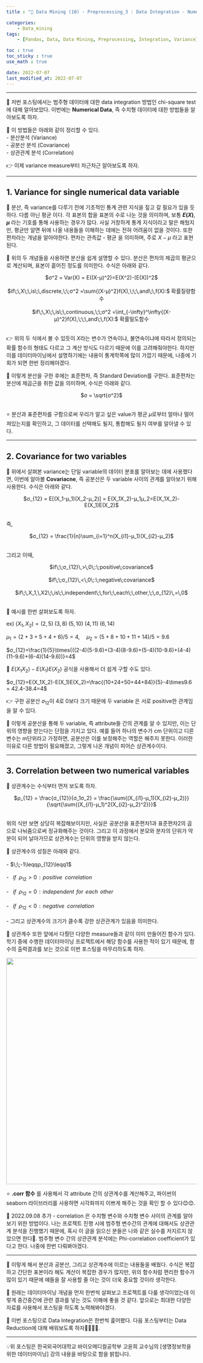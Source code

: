 ```yaml
---
title : "🧩 Data Mining (10) - Preprocessing_3 : Data Integration - Numerical Data"

categories:
    - Data_mining
tags:
    - [Pandas, Data, Data Mining, Preprocessing, Integration, Variance]

toc : true
toc_sticky : true 
use_math : true  

date: 2022-07-07
last_modified_at: 2022-07-07 
---  
```


* * *  

🧩 저번 포스팅에서는 범주형 데이터에 대한 data integration 방법인 chi-square test에 대해 알아보았다. 이번에는 <b><a>Numerical Data</a></b>, 즉 수치형 데이터에 대한 방법들을 알아보도록 하자.  

🧩 이 방법들은 아래와 같이 정리할 수 있다.  
    - 분산분석 (Variance)  
    - 공분산 분석 (Covariance)  
    - 상관관계 분석 (Correlation)  
  
👉 이제 variance measure부터 차근차근 알아보도록 하자.  

* * *  

## 1. Variance for single numerical data variable  

🧩 분산, 즉 <a>variance</a>를 다루기 전에 기초적인 통계 관련 지식을 짚고 갈 필요가 있을 듯 하다. 다름 아닌 <a>평균</a> 이다. 각 표본의 합을 표본의 수로 나눈 것을 의미하며, 보통 <a><b>$E(X)$</b></a>, <a><b>$μ$</b></a> 라는 기호를 통해 사용하는 경우가 많다. 사실 거창하게 통계 지식이라고 말은 해뒀지만, 평균만 알면 뒤에 나올 내용들을 이해하는 데에는 전혀 어려움이 없을 것이다. 또한 <a>편차</a>라는 개념을 알아야한다. 편차는 <a>관측값 - 평균</a> 을 의미하며, 주로 <a>$X-μ$</a> 라고 표현된다.  


🧩 위의 두 개념들을 사용하면 분산을 쉽게 설명할 수 있다. 분산은 <a>편차의 제곱의 평균</a>으로 계산되며, 표본이 흩어진 정도를 의미한다. 수식은 아래와 같다.<br>  

<center>$σ^2 = Var(X) = E((X-μ)^2)=E(X^2)-(E(X))^2$</center><br>  

<center>$if\;\,X\;\,is\;\,discrete,\;\;σ^2 =\sum{(X-μ)^2}f(X),\;\;\,and\;\,f(X):$ 확률질량함수</center><br>  


<center>$if\;\,X\;\,is\;\,continuous,\;\;σ^2 =\int_{-\infty}^\infty{(X-μ)^2}f(X),\;\;\,and\;\,f(X):$ 확률밀도함수</center><br>  


👉 위의 두 식에서 볼 수 있듯이 $X$라는 변수가 연속이냐, 불연속이냐에 따라서 정의되는 확률 함수의 형태도 다르고 그 계산 방식도 다르기 때문에 이를 고려해줘야한다. 하지만 이를 데이터마이닝에서 설명하기에는 내용이 통계학쪽에 많이 가깝기 때문에, 나중에 기회가 되면 한번 정리해야겠다.  

🧩 이렇게 분산을 구한 후에는 표준편차, 즉 <a>Standard Deviation</a>를 구한다. 표준편차는 분산에 제곱근을 취한 값을 의미하며, 수식은 아래와 같다.<br>  

<center>$σ = \sqrt{σ^2}$</center><br>  

⭐ 분산과 표준편차를 구함으로써 우리가 알고 싶은 value가 평균 $μ$로부터 얼마나 떨어져있는지를 확인하고, 그 데이터를 선택해도 될지, 통합해도 될지 여부를 알아낼 수 있다.  

* * *  

## 2. Covariance for two variables  

🧩 위에서 살펴본 variance는 단일 variable의 데이터 분포를 알아보는 데에 사용했다면, 이번에 알아볼 <b><a>Covariacne</a></b>, 즉 공분산은 두 variable 사이의 관계를 알아보기 위해 사용한다. 수식은 아래와 같다.<br>  

<center>$σ_{12} = E[(X_1-μ_1)(X_2-μ_2)] = E(X_1X_2)-μ_1μ_2=E(X_1X_2)-E(X_1)E(X_2)$</center><br>  

즉, <center>$σ_{12} = \frac{1}{n}\sum_{i=1}^n(X_{i1}-μ_1)(X_{i2}-μ_2)$</center><br>  

그리고 이때,  

<center>$if\;\;σ_{12}\,>\,0\;:\;positive\;covariance$</center><br>  

<center>$if\;\;σ_{12}\,<\,0\;:\;negative\;covariance$</center><br>  

<center>$if\;\,X_1,\,X2\;\,is\;\,independent\;\,for\;\,each\;\,other,\;\,σ_{12}\,=\,0$</center><br>  

🧩 예시를 한번 살펴보도록 하자.<br>  

ex) $(X_1,X_2) = (2,5)\;(3,8)\;(5,10)\;(4,11)\;(6,14)$<br>  

$μ_1 = (2+3+5+4+6) / 5= 4,\;\;\;\;\;μ_2=(5+8+10+11+14)/5=9.6$<br>  

$σ_{12}=\frac{1}{5}\times{((2-4)(5-9.6)+(3-4)(8-9.6)+(5-4)(10-9.6)+(4-4)(11-9.6)+(6-4)(14-9.6))}=4$<br>  

🧩 $E(X_1X_2)-E(X_1)E(X_2)$ 공식을 사용해서 더 쉽게 구할 수도 있다.<br>  

$σ_{12}=E(X_1X_2)-E(X_1)E(X_2)=\frac{(10+24+50+44+84)}{5}-4\times9.6 = 42.4-38.4=4$<br>  

👉 구한 공분산 $σ_{12}$이 4로 0보다 크기 때문에 두 variable 은 서로 positive한 관계임을 알 수 있다.  

🧩 이렇게 공분산을 통해 두 variable, 즉 attribute들 간의 관계를 알 수 있지만, 이는 단위의 영향을 받는다는 단점을 가지고 있다. 예를 들어 하나의 변수가 cm 단위이고 디른 변수는 m단위라고 가정하면, 공분산은 이를 보정해주는 역할은 해주지 못한다. 이러한 이유로 다른 방법이 필요해졌고, 그렇게 나온 개념이 <a>피어슨 상관계수</a>이다.  

* * *  

## 3. Correlation between two numerical variables  

🧩 상관계수는 수식부터 먼저 보도록 하자.<br>  


<center>$ρ_{12} = \frac{σ_{12}}{σ_1σ_2} = \frac{\sum{(X_{i1}-μ_1)(X_{i2}-μ_2)}}{\sqrt{\sum{(X_{i1}-μ_1)^2(X_{i2}-μ_2)^2}}}$</center><br>  

위의 식만 보면 상당히 복잡해보이지만, 사실은 공분산을 표준편차1과 표준편차2의 곱으로 나눠줌으로써 정규화해주는 것이다. 그리고 이 과정에서 분모와 분자의 단위가 약분이 되어 날아가므로 상관계수는 단위의 영향을 받지 않는다.<br>  

🧩 상관계수의 성질은 아래와 같다.<br>  
    - $\;\;-1\leqqρ_{12}\leqq1$<br>  
    - $\;\;if\;\;ρ_{12}>0\;\,:\;\,positive\;\;correlation$<br>  
    - $\;\;if\;\;ρ_{12}=0\;\,:\;\,independent\;\,for\;\,each\;\,other$<br>  
    - $\;\;if\;\;ρ_{12}<0\;\,:\;\,negative\;\;correlation$<br>  
    - 그리고 상관계수의 크기가 클수록 강한 상관관계가 있음을 의미한다.<br>  

🧩 상관계수 또한 앞에서 다뤘던 다양한 measure들과 같이 이미 만들어진 함수가 있다. 학기 중에 수행한 데이터마이닝 프로젝트에서 해당 함수를 사용한 적이 있기 때문에, 함수의 출력결과를 보는 것으로 이번 포스팅을 마무리하도록 하자.  

<p align="center"><img src="https://user-images.githubusercontent.com/65170165/177690493-b899569e-9474-4994-911b-d88e9b093fab.png" width="600" /></p>  


⭐ <a><b>.corr 함수</b></a> 를 사용해서 각 attribute 간의 상관계수를 계산해주고, 파이썬의 seaborn 라이브러리를 사용하면 시각화까지 이쁘게 해주는 것을 확인 할 수 있다😊😊.  
  
🚩 2022.09.08 추가 - correlation 은 수치형 변수와 수치형 변수 사이의 관계를 알아보기 위한 방법이다. 나는 프로젝트 진행 시에 범주형 변수간의 관계에 대해서도 상관관계 분석을 진행했기 때문에, 혹시 이 글을 읽으신 분들은 나와 같은 실수를 저지르지 않았으면 한다🤥. 범주형 변수 간의 상관관계 분석에는 Phi-correlation coefficient가 있다고 한다. 나중에 한번 다뤄봐야겠다.

* * *  

🧩 이렇게 해서 분산과 공분산, 그리고 상관계수에 이르는 내용들을 배웠다. 수식은 복잡하고 간단한 표본이라 해도 계산이 복잡한 경우가 많지만, 위의 함수처럼 편리한 함수가 많이 있기 때문에 얘들을 잘 사용할 줄 아는 것이 더욱 중요할 것이라 생각한다.  

🧩 원래는 데이터마이닝 개념을 먼저 한번씩 살펴보고 프로젝트를 다룰 생각이었는데 이렇게 중간중간에 관련 결과를 넣는 것도 이해에 좋을 것 같다. 앞으로는 최대한 다양한 자료를 사용해서 포스팅을 하도록 노력해봐야겠다.  

🧩 이번 포스팅으로 Data Integration은 한번씩 흝어봤다. 다음 포스팅부터는 Data Reduction에 대해 배워보도록 하자🏃‍♂️🏃‍♂️.  

* * *  

<div style="text-align: left">💡위 포스팅은 한국외국어대학교 바이오메디컬공학부 고윤희 교수님의 [생명정보학을 위한 데이터마이닝] 강의 내용을 바탕으로 함을 밝힙니다.</div>
